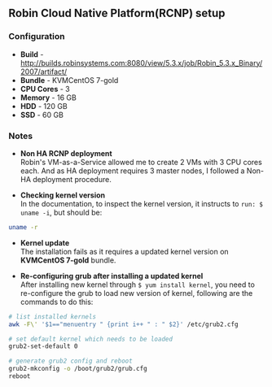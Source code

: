 ## Robin Cloud Native Platform(RCNP) setup

### Configuration
- **Build** - http://builds.robinsystems.com:8080/view/5.3.x/job/Robin_5.3.x_Binary/2007/artifact/
- **Bundle** - KVMCentOS 7-gold
- **CPU Cores** - 3
- **Memory** - 16 GB
- **HDD** - 120 GB
- **SSD** - 60 GB

### Notes
- **Non HA RCNP deployment**\
Robin's VM-as-a-Service allowed me to create 2 VMs with 3 CPU cores each. And as HA deployment requires 3 master nodes, I followed a Non-HA deployment procedure.

- **Checking kernel version**\
In the documentation, to inspect the kernel version, it instructs to `run: $ uname -i`, but should be:

```bash
uname -r
```

- **Kernel update**\
The installation fails as it requires a updated kernel version on **KVMCentOS 7-gold** bundle.

- **Re-configuring grub after installing a updated kernel**\
After installing new kernel through `$ yum install kernel`, you need to re-configure the grub to load new version of kernel, following are the commands to do this:

```bash
# list installed kernels
awk -F\' '$1=="menuentry " {print i++ " : " $2}' /etc/grub2.cfg

# set default kernel which needs to be loaded
grub2-set-default 0

# generate grub2 config and reboot
grub2-mkconfig -o /boot/grub2/grub.cfg
reboot
```



